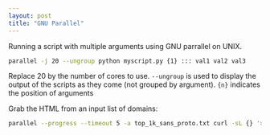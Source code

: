 ```yaml
---
layout: post 
title: "GNU Parallel"
---
```


Running a script with multiple arguments using GNU parrallel on UNIX.

```bash
parallel -j 20 --ungroup python myscript.py {1} ::: val1 val2 val3
```

Replace 20 by the number of cores to use. `--ungroup` is used to display the output of the 
scripts as they come (not grouped by argument). `{n}` indicates the position of arguments

Grab the HTML from an input list of domains:

```bash
parallel --progress --timeout 5 -a top_1k_sans_proto.txt curl -sL {} '>' curl-out/{}.html
```
